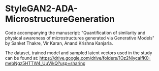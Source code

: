 # StyleGAN2-ADA-MicrostructureGeneration
Code accompanying the manuscript: "Quantification of similarity and physical awareness of microstructures generated via Generative Models" by Sanket Thakre, Vir Karan, Anand Krishna Kanjarla.  


The dataset, trained model and sampled latent vectors used in the study can be found at: https://drive.google.com/drive/folders/1Oz2NlycaIfK0-mebNgz5HTTW4_UuVikQ?usp=sharing

